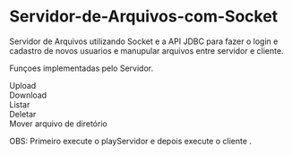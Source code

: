 # Servidor-de-Arquivos-com-Socket

Servidor de Arquivos utilizando Socket e a API JDBC para fazer o login e cadastro de novos usuarios e manupular arquivos entre servidor e cliente.

Funçoes implementadas pelo Servidor.

Upload  
Download  
Listar  
Deletar  
Mover arquivo de  diretório 


OBS: Primeiro execute o playServidor e depois execute o cliente .
